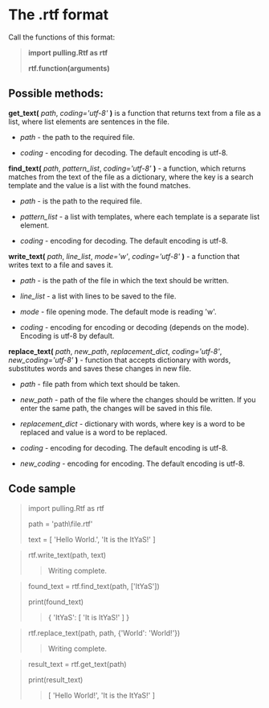 # The .rtf format
Call the functions of this format:

> **import pulling.Rtf as rtf**
>
> **rtf.function(arguments)**
## Possible methods:
**get_text(** *path*, *coding='utf-8'* **)** is a function that returns text from a file as a list, where list elements are sentences in the file.

 - *path* - the path to the required file.

 - *coding* - encoding for decoding. The default encoding is utf-8.


**find_text(** *path*, *pattern_list*, *coding='utf-8'* **)** - a function, which returns matches from the text of the file as a dictionary, where the key is a search template and the value is a list with the found matches.

 - *path* - is the path to the required file.

 - *pattern_list* - a list with templates, where each template is a separate list element.

 - *coding* - encoding for decoding. The default encoding is utf-8.


**write_text(** *path*, *line_list*, *mode='w'*, *coding='utf-8'* **)** - a function that writes text to a file and saves it.

 - *path* - is the path of the file in which the text should be written.

 - *line_list* - a list with lines to be saved to the file.

 - *mode* - file opening mode. The default mode is reading 'w'.

 - *coding* - encoding for encoding or decoding (depends on the mode). Encoding is utf-8 by default.


**replace_text(** *path*, *new_path*, *replacement_dict*, *coding='utf-8'*, *new_coding='utf-8'* **)** - function that accepts dictionary with words, substitutes words and saves these changes in new file.

 - *path* - file path from which text should be taken.

 - *new_path* - path of the file where the changes should be written. If you enter the same path, the changes will be saved in this file.

 - *replacement_dict* - dictionary with words, where key is a word to be replaced and value is a word to be replaced.

 - *coding* - encoding for decoding. The default encoding is utf-8.

 - *new_coding* - encoding for encoding. The default encoding is utf-8.
## Code sample
> import pulling.Rtf as rtf
> 
> path = 'path\\file.rtf'
> 
> text = [ 'Hello World.', 'It is the ItYaS!' ]

> rtf.write_text(path, text)
>> Writing complete.

> found_text = rtf.find_text(path, ['ItYaS'])
> 
> print(found_text)
>> { 'ItYaS': [ 'It is ItYaS!' ] }

> rtf.replace_text(path, path, {'World': 'World!'})
>> Writing complete.

> result_text = rtf.get_text(path)
> 
> print(result_text)
>> [ 'Hello World!', 'It is the ItYaS!' ]